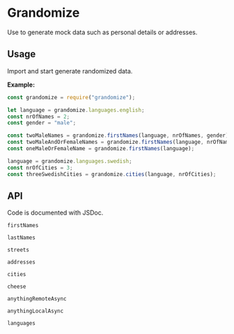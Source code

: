 # Grandomize

Use to generate mock data such as personal details or addresses.

## Usage

Import and start generate randomized data.

**Example:**

```javascript
const grandomize = require("grandomize");

let language = grandomize.languages.english;
const nrOfNames = 2;
const gender = "male";

const twoMaleNames = grandomize.firstNames(language, nrOfNames, gender);
const twoMaleAndOrFemaleNames = grandomize.firstNames(language, nrOfNames);
const oneMaleOrFemaleName = grandomize.firstNames(language);

language = grandomize.languages.swedish;
const nrOfCities = 3;
const threeSwedishCities = grandomize.cities(language, nrOfCities);
```

## API

Code is documented with JSDoc.

`firstNames`

`lastNames`

`streets`

`addresses`

`cities`

`cheese`

`anythingRemoteAsync`

`anythingLocalAsync`

`languages`
